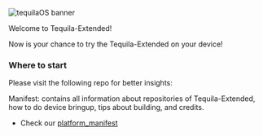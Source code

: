 ![tequilaOS banner](https://raw.githubusercontent.com/Tequila-Extended/Tequila-Extended/blob/main/banner.png)

Welcome to Tequila-Extended! 

Now is your chance to try the Tequila-Extended on your device!

### Where to start

Please visit the following repo for better insights:

Manifest: contains all information about repositories of Tequila-Extended, how to do device bringup, tips about building, and credits.

- Check our [platform_manifest](https://github.com/Tequila-Extended/platform_manifest)
